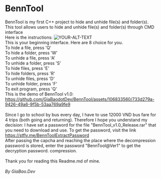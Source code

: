 # BennTool
BennTool is my first C++ project to hide and unhide file(s) and folder(s). This tool allows users to hide and unhide file(s) and folder(s) through CMD interface
<br>Here is the instructions:
<picture>
 <img alt="YOUR-ALT-TEXT" src="https://i.imgur.com/9YxCJUU.png">
</picture>
<br>This is your beginning interface. Here are 8 choice for you.
<br>To hide a file, press 'Q'
<br>To hide a folder, press 'W'
<br>To unhide a file, press 'A'
<br>To unhide a folder, press 'S'
<br>To hide files, press 'E'
<br>To hide folders, press 'R'
<br>To unhide files, press 'D'
<br>To unhide folder, press 'F'
<br>To exit program, press 'Q'
<br>This is the demo of BennTool v1.0:<br>
https://github.com/GiaBaodotDev/BennTool/assets/106833560/733d279a-9426-49a6-9f5b-53aa769a9fe9
<br><br>
Since I go to school by bus every day, I have to use 12000 VND bus fare for 4 trips (both going and returning). Therefore I hope you understand my decision: I have set a password for the file "BennTool_v1.0_Release.rar" that you need to download and use. To get the password, visit the link https://stfly.me/BennToolExtractPassword
<br>After passing the capcha and reaching the place where the decompression password is stored, enter the password "BennTool@Ver1" to get the decryption password. compression.<br><br>
Thank you for reading this Readme.md of mine.<br>
<br><i>By GiaBao.Dev</i>
